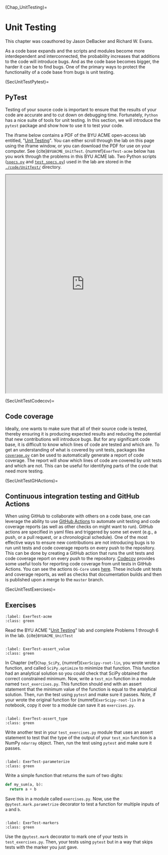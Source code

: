 (Chap_UnitTesting)=
# Unit Testing

This chapter was coauthored by Jason DeBacker and Richard W. Evans.

As a code base expands and the scripts and modules become more interdependent and interconnected, the probability increases that additions to the code will introduce bugs. And as the code base becomes bigger, the harder it can be to find bugs. One of the primary ways to protect the functionality of a code base from bugs is unit testing.


(SecUnitTestPytest)=
## PyTest

Testing of your source code is important to ensure that the results of your code are accurate and to cut down on debugging time.  Fortunately, `Python` has a nice suite of tools for unit testing. In this section, we will introduce the `pytest` package and show how to use it to test your code.

The iframe below contains a PDF of the BYU ACME open-access lab entitled, "[Unit Testing](https://drive.google.com/file/d/1109ci_tqZz30C2ymf0Hs3UO66l865U0-/view?usp=sharing)". You can either scroll through the lab on this page using the iframe window, or you can download the PDF for use on your computer. See {cite}`BYUACME_UnitTest`. {numref}`ExerTest-acme` below has you work through the problems in this BYU ACME lab. Two Python scripts ([`specs.py`](https://github.com/OpenSourceEcon/CompMethods/tree/main/code/UnitTest/specs.py) and [`test_specs.py`](https://github.com/OpenSourceEcon/CompMethods/tree/main/code/UnitTest/test_specs.py)) used in the lab are stored in the [`./code/UnitTest/`](https://github.com/OpenSourceEcon/CompMethods/tree/main/code/UnitTest) directory.

<div>
  <iframe id="inlineFrameExample"
      title="Inline Frame Example"
      width="100%"
      height="700"
      src="https://drive.google.com/file/d/1109ci_tqZz30C2ymf0Hs3UO66l865U0-/preview?usp=sharing">
  </iframe>
</div>


(SecUnitTestCodecov)=
## Code coverage

Ideally, one wants to make sure that all of their source code is tested, thereby ensuring it is producing expected results and reducing the potential that new contributions will introduce bugs.  But for any significant code base, it is difficult to know which lines of code are tested and which are.  To get an understanding of what is covered by unit tests, packages like [`coverage.py`](https://coverage.readthedocs.io/en/7.3.2/#) can be used to automatically generate a report of code coverage.  The report will show which lines of code are covered by unit tests and which are not.  This can be useful for identifying parts of the code that need more testing.


(SecUnitTestGHActions)=
## Continuous integration testing and GitHub Actions

When using GitHub to collaborate with others on a code base, one can leverage the ability to use [GitHub Actions](https://github.com/features/actions) to automate unit testing and code coverage reports (as well as other checks on might want to run).  GitHub actions are specified in yaml files and triggered by some set event (e.g., a push, or a pull request, or a chronological schedule).  One of the most effective ways to ensure new contributions are not introducing bugs is to run unit tests and code coverage reports on every push to the repository.  This can be done by creating a GitHub action that runs the unit tests and code coverage report on every push to the repository.  [Codecov](https://about.codecov.io) provides some useful tools for reporting code coverage from unit tests in GitHub Actions.  You can see the actions `OG-Core` uses [here](https://github.com/PSLmodels/OG-Core/tree/master/.github/workflows).  These include unit tests and coverage reports, as well as checks that documentation builds and then is published upon a merge to the `master` branch.


(SecUnitTestExercises)=
## Exercises

```{exercise-start}
:label: ExerTest-acme
:class: green
```
Read the BYU ACME "[Unit Testing](https://drive.google.com/file/d/1109ci_tqZz30C2ymf0Hs3UO66l865U0-/view?usp=sharing)" lab and complete Problems 1 through 6 in the lab. {cite}`BYUACME_UnitTest`
```{exercise-end}
```

```{exercise-start}
:label: ExerTest-assert_value
:class: green
```
In Chapter {ref}`Chap_SciPy`, {numref}`ExerScipy-root-lin`, you wrote wrote a function, and called `SciPy.optimize` to minimize that function. This function had an analytical solution so you could check that SciPy obtained the correct constrained minimum. Now, write a `test_min` function in a module named `test_exercises.py`.  This function should end with an assert statement that the minimum value of the function is equal to the analytical solution.  Then, run the test using `pytest` and make sure it passes. Note, if your wrote the original function for {numref}`ExerScipy-root-lin` in a notebook, copy it over to a module can save it as `exercises.py`.
```{exercise-end}
```

```{exercise-start}
:label: ExerTest-assert_type
:class: green
```
Write another test in your `test_exercises.py` module that uses an assert statement to test that the type of the output of your `test_min` function is a NumPy `ndarray` object.  Then, run the test using `pytest` and make sure it passes.
```{exercise-end}
```

```{exercise-start}
:label: ExerTest-parameterize
:class: green
```
Write a simple function that returns the sum of two digits:
  ```python
  def my_sum(a, b):
    return a + b
  ```
Save this in a module called `exercises.py`.  Now, use the `@pytest.mark.parametrize` decorator to test a function for multiple inputs of `a` and `b`.
```{exercise-end}
```

```{exercise-start}
:label: ExerTest-markers
:class: green
```
Use the `@pytest.mark` decorator to mark one of your tests in `test_exercises.py`.  Then, your tests using `pytest` but in a way that skips tests with the marker you just gave.
```{exercise-end}
```
